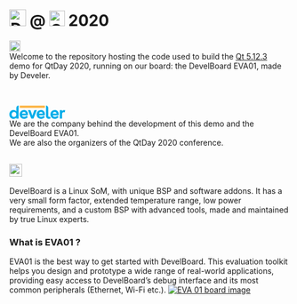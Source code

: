 # <a href="https://www.develboard.com/"><img src="https://www.develboard.com/img/logo.png" height="30" alt="Develboard"></a> @ <a href="https://www.qtday.it/"><img src="https://res.cloudinary.com/bizzaboprod/image/upload/c_crop,g_custom,f_auto/v1573229402/ddu8hn42ntacfrvtpl6k.png" height="28" alt="QtDay"></a> 2020
<a href="https://www.qt.io/"><img src="https://uc8743a6eef8cc27325572719e30.previews.dropboxusercontent.com/p/thumb/AAtDn9YDEqKmx0eBxpdwfp5vB-6N6JOme8HrC3CNFKdVJIBsNvSBbgNl71pbSLIRTT4fY4A-LJjiRpMQzFHRDD_EpAUg_izSKptsyupQHSsCQ_gv6UO6yNd-FTo9t245CeTEQG7JiqZ4hz6rCgvXq6jRm07m_AlvtoXCzpfESuEdioLol50tuD_QnYhOd1Z4Ts-6PNnGxHTL7OsPqRWfNc1jC27flw202DDQRg86rWY5aToNfjJuvQtU787L1DMQVJWtFAnt0c3LIbD0tacnNxoBTKDmBingGPlmDWbanahLcoGCwwxTRp1hKq9JBGiQ_UyUCuRaoqKs4keD_WdrmBuZIw8pTPa86GIyinaCx9V8NwRC5uG7CvudiKNLgLvyy-aqpo5pN5uOq77QYk9Q0hwBQzr8iScvQ6TY22O3PMGQ1Q/p.png?fv_content=true&size_mode=5" height="20" alt="Built with Qt"></a>
</br>
Welcome to the repository hosting the code used to build the [Qt 5.12.3](https://www.qt.io/qt-5-12) demo for QtDay 2020, running on our board: the DevelBoard EVA01, made by Develer.
</br>
</br>
## <a href="https://www.develer.com/">
<svg height="24px" viewBox="0 0 2004 478" version="1.1" xmlns="http://www.w3.org/2000/svg" xlink="http://www.w3.org/1999/xlink">
<g id="Artboard" stroke="none" stroke-width="1" fill="none" fill-rule="evenodd">
<path d="M250.4,206.77 L250.4,84 C250.399992,38.7321695 287.082178,2.02760234 332.35,2 L332.35,2 L332.35,469.26 L251,469.26 L251,432.13 C229.23,458.38 198.51,475.66 155,475.66 C78.17,475.66 2,422.53 2,316.25 C2,211.25 76.26,158.12 151.81,158.12 C195.34,158.12 231.2,175.4 250.4,206.77 Z M249.76,316.89 C249.76,250.95 205.59,226.62 165.25,226.62 C118.52,226.62 83.31,258.62 83.31,316.25 C83.31,372.59 117.24,407.16 166.53,407.16 C212,407.16 249.76,377.71 249.76,316.89 L249.76,316.89 Z" id="Shape" fill="#00ADE9" fill-rule="nonzero"/>
<path d="M664,348.9 L454,348.9 C461,390.52 498.8,404 531.45,404 C564.74,404 594.19,390.56 614.68,363.67 L664,412.92 C631.35,453.92 584,475.66 530.84,475.66 C450.17,475.66 370.84,424.45 370.84,318.17 C370.84,213.17 448.3,158.17 525.77,158.17 C600.03,158.17 666.61,208.74 666.61,310.54 C666.513654,323.367573 665.642065,336.177597 664,348.9 L664,348.9 Z M523.13,227.26 C484.07,227.26 459.13,252.26 453.98,286.8 L589.07,286.8 C585.23,248.39 559,227.26 523.13,227.26 Z" id="Shape" fill="#00ADE9" fill-rule="nonzero"/>
<polygon id="Path" fill="#00ADE9" fill-rule="nonzero" points="864.36 469.26 788.18 469.26 666.54 165.8 757.45 165.8 826.59 362.34 895.09 165.8 986 165.8"/>
<path d="M1272.81,348.9 L1062.81,348.9 C1069.81,390.52 1107.63,403.96 1140.28,403.96 C1173.57,403.96 1203.02,390.52 1223.51,363.63 L1272.8,412.92 C1240.15,453.92 1192.8,475.66 1139.64,475.66 C1058.98,475.66 979.59,424.45 979.59,318.17 C979.59,213.17 1057.05,158.17 1134.52,158.17 C1208.78,158.17 1275.37,208.74 1275.37,310.54 C1275.29448,323.366718 1274.43957,336.176993 1272.81,348.9 Z M1132,227.26 C1093,227.26 1068,252.26 1062.85,286.8 L1197.94,286.8 C1194.07,248.39 1167.82,227.26 1132,227.26 Z" id="Shape" fill="#00ADE9" fill-rule="nonzero"/>
<path d="M1417.5,475.66 C1363.72,475.66 1313.78,444.93 1313.78,369.39 L1313.78,2 L1313.78,2 C1359.06735,2 1395.78,38.7126505 1395.78,84 L1395.78,368.11 C1395.78,396.28 1414.35,406.52 1433.55,406.52 C1441.24,406.52 1448.92,403.96 1455.32,400.76 L1483.49,460.3 C1463,469.9 1439.91,475.66 1417.5,475.66 Z" id="Path" fill="#00ADE9" fill-rule="nonzero"/>
<path d="M1767.05,348.9 L1557.05,348.9 C1564.05,390.52 1601.86,403.96 1634.52,403.96 C1667.81,403.96 1697.25,390.52 1717.74,363.63 L1767.04,412.92 C1734.39,453.92 1687.04,475.66 1633.87,475.66 C1553.21,475.66 1473.82,424.45 1473.82,318.17 C1473.82,213.17 1551.29,158.17 1628.75,158.17 C1703.02,158.17 1769.6,208.74 1769.6,310.54 C1769.52355,323.366362 1768.672,336.17638 1767.05,348.9 L1767.05,348.9 Z M1626.2,227.26 C1587.2,227.26 1562.2,252.26 1557.06,286.8 L1692.14,286.8 C1688.3,248.39 1662.05,227.26 1626.2,227.26 Z" id="Shape" fill="#00ADE9" fill-rule="nonzero"/>
<path d="M1955.91,162 C1973.19,162 1990.48,163.28 2002,170.32 L1984.72,247.79 C1975.11,242.66 1962.31,240.11 1948.86,240.11 C1907.86,240.11 1889.96,264.43 1889.96,308.61 L1889.96,469.26 L1807.96,469.26 L1807.96,165.8 L1889.27,165.8 L1889.27,205.49 C1902.13,173.48 1932.22,162 1955.91,162 Z" id="Path" fill="#00ADE9" fill-rule="nonzero"/>
<rect id="Rectangle" fill="#FCB647" fill-rule="nonzero" x="373.26" y="2.03" width="899.58" height="81.89"/>
</g>
</svg>
</a>
</br>
We are the company behind the development of this demo and the DevelBoard EVA01.</br>
We are also the organizers of the QtDay 2020 conference.

## <a href="https://www.develboard.com/"><img src="https://www.develboard.com/img/logo.png" height="23" alt="Develboard"></a>
DevelBoard is a Linux SoM, with unique BSP and software addons. It has a very small form factor, extended temperature range, low power requirements, and a custom BSP with advanced tools, made and maintained by true Linux experts.
</br>
### What is EVA01 ?
EVA01 is the best way to get started with DevelBoard. This evaluation toolkit helps you design and prototype a wide range of real-world applications, providing easy access to DevelBoard’s debug interface and its most common peripherals (Ethernet, Wi-Fi etc.).
<a href="https://www.develboard.com/"><img src="https://www.develboard.com/img/develboard/eva01-r2-2.png" alt="EVA 01 board image"></a>